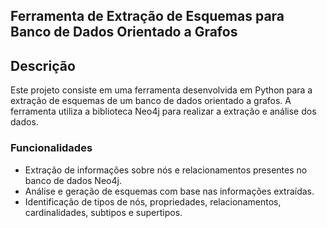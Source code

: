 ## Ferramenta de Extração de Esquemas para Banco de Dados Orientado a Grafos ##
## Descrição ##

<p>Este projeto consiste em uma ferramenta desenvolvida em Python para a extração de esquemas de um banco de dados orientado a grafos. A ferramenta utiliza a biblioteca Neo4j para realizar a extração e análise dos dados.</p>

### Funcionalidades ###
- Extração de informações sobre nós e relacionamentos presentes no banco de dados Neo4j.
- Análise e geração de esquemas com base nas informações extraídas.
- Identificação de tipos de nós, propriedades, relacionamentos, cardinalidades, subtipos e supertipos.
